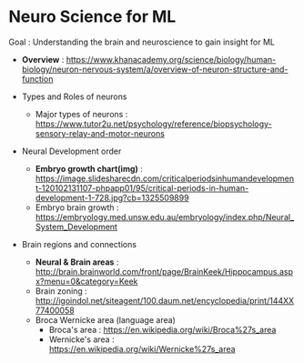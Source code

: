 # Neuro Science for ML

Goal : Understanding the brain and neuroscience to gain insight for ML

* **Overview** : https://www.khanacademy.org/science/biology/human-biology/neuron-nervous-system/a/overview-of-neuron-structure-and-function

* Types and Roles of neurons
  * Major types of neurons : https://www.tutor2u.net/psychology/reference/biopsychology-sensory-relay-and-motor-neurons
  
* Neural Development order
  * **Embryo growth chart(img)** : https://image.slidesharecdn.com/criticalperiodsinhumandevelopment-120102131107-phpapp01/95/critical-periods-in-human-development-1-728.jpg?cb=1325509899
  * Embryo brain growth : https://embryology.med.unsw.edu.au/embryology/index.php/Neural_System_Development 
  
* Brain regions and connections
  * **Neural & Brain areas** : http://brain.brainworld.com/front/page/BrainKeek/Hippocampus.aspx?menu=0&category=Keek
  * Brain zoning : http://igoindol.net/siteagent/100.daum.net/encyclopedia/print/144XX77400058
  * Broca Wernicke area (language area)
    - Broca's area : https://en.wikipedia.org/wiki/Broca%27s_area
    - Wernicke's area : https://en.wikipedia.org/wiki/Wernicke%27s_area
    
